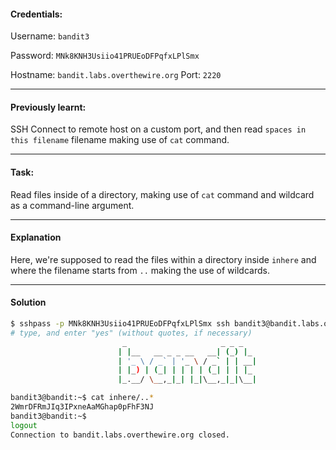#### Credentials:
Username: `bandit3`

Password: `MNk8KNH3Usiio41PRUEoDFPqfxLPlSmx`

Hostname: `bandit.labs.overthewire.org`
Port: `2220`

---
#### Previously learnt:
SSH Connect to remote host on a custom port, and then read `spaces in this filename` filename making use of `cat` command.

---
#### Task:

Read files inside of a directory, making use of `cat` command and wildcard as a command-line argument.

---
#### Explanation

Here, we're supposed to read the files within a directory inside `inhere` and where the filename starts from `..` making the use of wildcards.

---
#### Solution
```bash
$ sshpass -p MNk8KNH3Usiio41PRUEoDFPqfxLPlSmx ssh bandit3@bandit.labs.overthewire.org -p 2220
# type, and enter "yes" (without quotes, if necessary)
                         _                     _ _ _
                        | |__   __ _ _ __   __| (_) |_
                        | '_ \ / _` | '_ \ / _` | | __|
                        | |_) | (_| | | | | (_| | | |_
                        |_.__/ \__,_|_| |_|\__,_|_|\__|

bandit3@bandit:~$ cat inhere/..*
2WmrDFRmJIq3IPxneAaMGhap0pFhF3NJ
bandit3@bandit:~$
logout
Connection to bandit.labs.overthewire.org closed.
```
